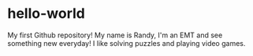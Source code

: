 # hello-world
My first Github repository!
My name is Randy, I'm an EMT and see something new everyday! I like solving puzzles and playing video games. 
